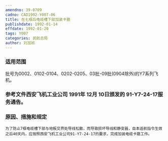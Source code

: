 ```yaml
---
amendno: 39-0709
cadno: CAD1992-Y007-06
title: 在七框后电缆槽下部加装卡箍
publishdate: 1992-01-14
effdate: 1992-01-20
tags: Y007
categories: 民航总局
author: 刘加祯
---
```


### 适用范围 
批号为0002、0102-0104、0202-0205、03批-09批(0904除外)的Y7系列飞机。

<!--more-->
### 参考文件西安飞机工业公司 1991年 12月 10日颁发的 91-Y7-24-17服务通告。

### 原因、措施和规定 
    为了防止7框电缆槽下部与地板交界处导线松散，而导致损坏导线和静变器，自本适航指令生效之后40天内，应按照西安飞机工业公司91-Y7-24-17的要求，完成加装电缆卡箍工作。
